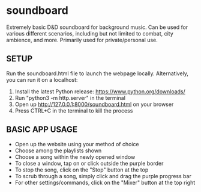 # soundboard
Extremely basic D&D soundboard for background music.  Can be used for various different scenarios, including but not limited to combat, city ambience, and more.  Primarily used for private/personal use.

## SETUP
Run the soundboard.html file to launch the webpage locally.
Alternatively, you can run it on a localhost:

1) Install the latest Python release: https://www.python.org/downloads/
2) Run "python3 -m http.server" in the terminal
3) Open up http://127.0.0.1:8000/soundboard.html on your browser
4) Press CTRL+C in the terminal to kill the process

## BASIC APP USAGE

- Open up the website using your method of choice
- Choose among the playlists shown
- Choose a song within the newly opened window
- To close a window, tap on or click outside the purple border
- To stop the song, click on the "Stop" button at the top
- To scrub through a song, simply click and drag the purple progress bar
- For other settings/commands, click on the "Mixer" button at the top right